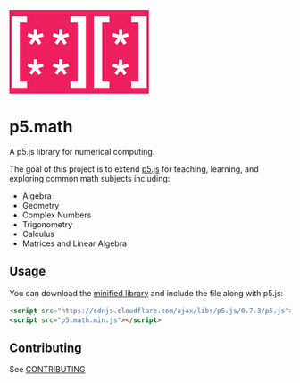 ![p5.math](p5.math.png)
# p5.math
A p5.js library for numerical computing.

The goal of this project is to extend [p5.js](https://p5js.org) for teaching, learning, and exploring common math subjects including:
- Algebra
- Geometry
- Complex Numbers
- Trigonometry
- Calculus
- Matrices and Linear Algebra

## Usage

You can download the [minified library](https://raw.githubusercontent.com/singhbhaskar/p5.js-math-library/master/dist/p5.math.min.js) and include the file along with p5.js:

```html
<script src="https://cdnjs.cloudflare.com/ajax/libs/p5.js/0.7.3/p5.js"></script>
<script src="p5.math.min.js"></script>
```

## Contributing

See [CONTRIBUTING](CONTRIBUTING.md)

